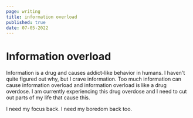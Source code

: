 ```yaml
---
page: writing
title: information overload
published: true
date: 07-05-2022
---
```


# Information overload

Information is a drug and causes addict-like behavior in humans.
I haven't quite figured out why, but I crave information. Too much
information can cause information overload and information overload
is like a drug overdose. I am currently experiencing this drug overdose
and I need to cut out parts of my life that cause this.

I need my focus back. I need my boredom back too.